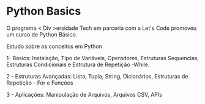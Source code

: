 # Python Basics

O programa < Div >ersidade Tech em parceria com a Let's Code promoveu um curso de Python Básico.

Estudo sobre os conceitos em Python

 1- Basics: Instalação, Tipo de Variáveis, Operadores, Estruturas Sequencias, Estruturas Condicionais e Estrutura de Repetição -While.
 
 2 - Estruturas Avançadas: Lista, Tupla, String, Dicionários, Estruturas de Repetição - For e Funções
 
 3 - Aplicações: Manipulação de Arquivos, Arquivos CSV, APIs
 


